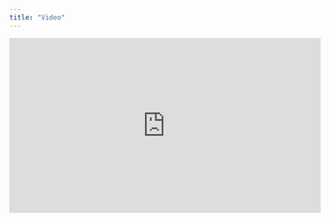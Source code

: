 ```yaml
---
title: "Video"
---
```


<iframe width="560" height="315" src="https://www.youtube.com/embed/eTHVtUGbxbw" frameborder="0" allow="accelerometer; autoplay; encrypted-media; gyroscope; picture-in-picture" allowfullscreen></iframe>

